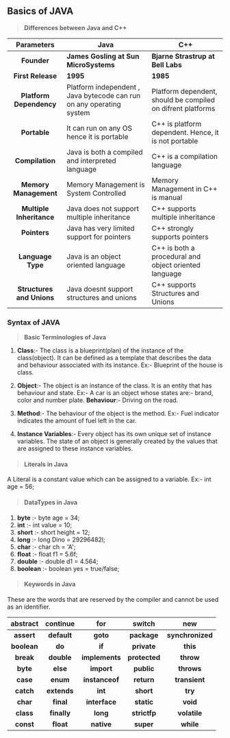 ## Basics of JAVA

> **Differences between Java and C++**


|       **Parameters**      | **Java**                                                             | **C++**                                                        |
|:-------------------------:|----------------------------------------------------------------------|----------------------------------------------------------------|
| **Founder**               | **James Gosling at Sun MicroSystems**                                | **Bjarne Strastrup at Bell Labs**                              |
| **First Release**         | **1995**                                                             | **1985**                                                       |
| **Platform Dependency**   | Platform independent , Java bytecode can run on any operating system |  Platform dependent, should be compiled on difrent platforms |
| **Portable**              | It can run on any OS hence it is portable                            | C++ is platform dependent. Hence, it is not portable           |
| **Compilation**           | Java is both a compiled and interpreted language                     | C++ is a compilation language                                  |
| **Memory Management**     | Memory Management is System Controlled                               | Memory Management in C++ is manual                             |
| **Multiple Inheritance**  | Java does not support multiple inheritance                           | C++ supports multiple inheritance                              |
| **Pointers**              | Java has very limited support for pointers                           | C++ strongly supports pointers                                 |
| **Language Type**         | Java is an object oriented language                                  | C++ is both a procedural and object oriented language          |
| **Structures and Unions** | Java doesnt support structures and unions                            | C++ supports Structures and Unions                             |

### **Syntax of JAVA**

> **Basic Terminologies of Java**

1. **Class**:- The class is a blueprint(plan) of the instance of the class(object). It can be defined as a template that describes the data and behaviour associated with its instance.
        Ex:- Blueprint of the house is class.

2. **Object**:- The object is an instance of the class. It is an entity that has behaviour and state. 
        Ex:- A car is an object whose states are:- brand, color and number plate.
             **Behaviour**:- Driving on the road.

3. **Method**:- The behaviour of the object is the method.
        Ex:- Fuel indicator indicates the amount of fuel left in the car.

4. **Instance Variables**:- Every object has its own unique set of instance variables. The state of an object is generally created by the values that are assigned to these instance variables.

> #### Literals in Java

A Literal is a constant value which can be assigned to a variable.
Ex:- int age = 56;


> #### DataTypes in Java

1. **byte** :- byte age = 34;
2. **int** :- int value = 10;
3. **short** :- short height = 12;
4. **long** :- long Dino = 29296482l;
5. **char** :- char ch = 'A';
6. **float** :- float f1 = 5.6f;
7. **double** :- double d1 = 4.564;
8. **boolean** :- boolean yes = true/false;

> #### Keywords in Java
These are the words that are reserved by the compiler and cannot be used as an identifier.

| **abstract** | **continue** |     **for**    |   **switch**  |      **new**     |
|:------------:|:------------:|:--------------:|:-------------:|:----------------:|
|  **assert**  |  **default** |    **goto**    |  **package**  | **synchronized** |
|  **boolean** |    **do**    |     **if**     |  **private**  |     **this**     |
|   **break**  |  **double**  | **implements** | **protected** |     **throw**    |
|   **byte**   |   **else**   |   **import**   |   **public**  |    **throws**    |
|   **case**   |   **enum**   | **instanceof** |   **return**  |   **transient**  |
|   **catch**  |  **extends** |     **int**    |   **short**   |      **try**     |
|   **char**   |   **final**  |  **interface** |   **static**  |     **void**     |
|   **class**  |  **finally** |    **long**    |  **strictfp** |   **volatile**   |
|   **const**  |   **float**  |   **native**   |   **super**   |     **while**    |


